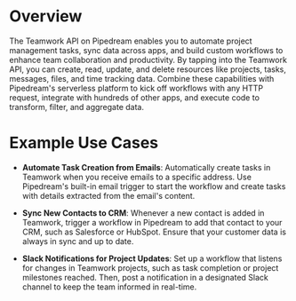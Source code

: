 # Overview

The Teamwork API on Pipedream enables you to automate project management tasks, sync data across apps, and build custom workflows to enhance team collaboration and productivity. By tapping into the Teamwork API, you can create, read, update, and delete resources like projects, tasks, messages, files, and time tracking data. Combine these capabilities with Pipedream's serverless platform to kick off workflows with any HTTP request, integrate with hundreds of other apps, and execute code to transform, filter, and aggregate data.

# Example Use Cases

- **Automate Task Creation from Emails**: Automatically create tasks in Teamwork when you receive emails to a specific address. Use Pipedream's built-in email trigger to start the workflow and create tasks with details extracted from the email's content.

- **Sync New Contacts to CRM**: Whenever a new contact is added in Teamwork, trigger a workflow in Pipedream to add that contact to your CRM, such as Salesforce or HubSpot. Ensure that your customer data is always in sync and up to date.

- **Slack Notifications for Project Updates**: Set up a workflow that listens for changes in Teamwork projects, such as task completion or project milestones reached. Then, post a notification in a designated Slack channel to keep the team informed in real-time.
